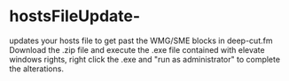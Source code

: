 # hostsFileUpdate-
updates your hosts file to get past the WMG/SME blocks in deep-cut.fm
Download the .zip file and execute the .exe file contained with elevate windows rights, right click the .exe and "run as administrator" to complete the alterations.
